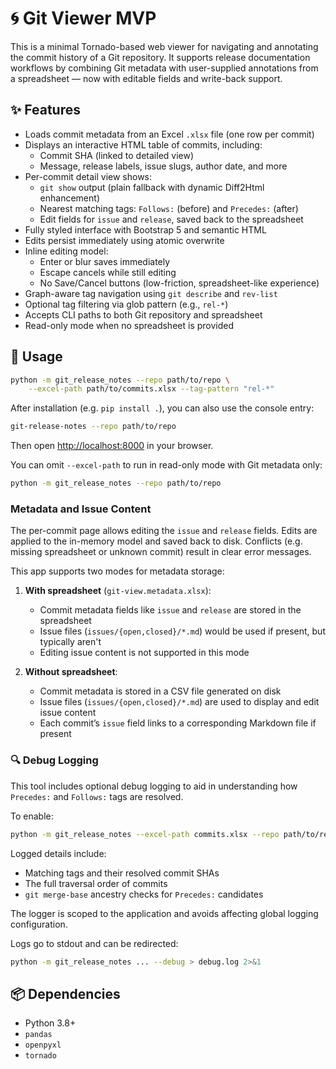 # 🌀 Git Viewer MVP

This is a minimal Tornado-based web viewer for navigating and annotating the commit history of a Git repository. It supports release documentation workflows by combining Git metadata with user-supplied annotations from a spreadsheet — now with editable fields and write-back support.

## ✨ Features

* Loads commit metadata from an Excel `.xlsx` file (one row per commit)
* Displays an interactive HTML table of commits, including:
  * Commit SHA (linked to detailed view)
  * Message, release labels, issue slugs, author date, and more
* Per-commit detail view shows:
  * `git show` output (plain fallback with dynamic Diff2Html enhancement)
  * Nearest matching tags: `Follows:` (before) and `Precedes:` (after)
  * Edit fields for `issue` and `release`, saved back to the spreadsheet
* Fully styled interface with Bootstrap 5 and semantic HTML
* Edits persist immediately using atomic overwrite
* Inline editing model:  
  * Enter or blur saves immediately  
  * Escape cancels while still editing  
  * No Save/Cancel buttons (low-friction, spreadsheet-like experience)  
* Graph-aware tag navigation using `git describe` and `rev-list`
* Optional tag filtering via glob pattern (e.g., `rel-*`)
* Accepts CLI paths to both Git repository and spreadsheet
* Read-only mode when no spreadsheet is provided

## 🚀 Usage

```bash
python -m git_release_notes --repo path/to/repo \
    --excel-path path/to/commits.xlsx --tag-pattern "rel-*"
```

After installation (e.g. `pip install .`), you can also use the console entry:

```bash
git-release-notes --repo path/to/repo
```

Then open [http://localhost:8000](http://localhost:8000) in your browser.

You can omit `--excel-path` to run in read-only mode with Git metadata only:

```bash
python -m git_release_notes --repo path/to/repo
```

### Metadata and Issue Content

The per-commit page allows editing the `issue` and `release` fields.
Edits are applied to the in-memory model and saved back to disk.
Conflicts (e.g. missing spreadsheet or unknown commit) result in clear error messages.

This app supports two modes for metadata storage:

1. **With spreadsheet** (`git-view.metadata.xlsx`):
   - Commit metadata fields like `issue` and `release` are stored in the spreadsheet
   - Issue files (`issues/{open,closed}/*.md`) would be used if present, but typically aren't
   - Editing issue content is not supported in this mode

2. **Without spreadsheet**:
   - Commit metadata is stored in a CSV file generated on disk
   - Issue files (`issues/{open,closed}/*.md`) are used to display and edit issue content
   - Each commit’s `issue` field links to a corresponding Markdown file if present

### 🔍 Debug Logging

This tool includes optional debug logging to aid in understanding how `Precedes:` and `Follows:` tags are resolved.

To enable:

```bash
python -m git_release_notes --excel-path commits.xlsx --repo path/to/repo --debug
```

Logged details include:

* Matching tags and their resolved commit SHAs
* The full traversal order of commits
* `git merge-base` ancestry checks for `Precedes:` candidates

The logger is scoped to the application and avoids affecting global logging configuration.

Logs go to stdout and can be redirected:

```bash
python -m git_release_notes ... --debug > debug.log 2>&1
```

## 📦 Dependencies

* Python 3.8+
* `pandas`
* `openpyxl`
* `tornado`
